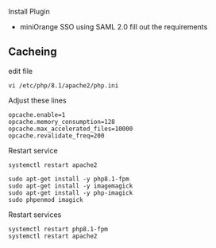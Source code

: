 Install Plugin
* miniOrange SSO using SAML 2.0
fill out the requirements

## Cacheing
edit file
```
vi /etc/php/8.1/apache2/php.ini
```
Adjust these lines
```
opcache.enable=1
opcache.memory_consumption=128
opcache.max_accelerated_files=10000
opcache.revalidate_freq=200
```
Restart service
```
systemctl restart apache2
```

```
sudo apt-get install -y php8.1-fpm
sudo apt-get install -y imagemagick
sudo apt-get install -y php-imagick
sudo phpenmod imagick
```

Restart services
```
systemctl restart php8.1-fpm
systemctl restart apache2
```


  
